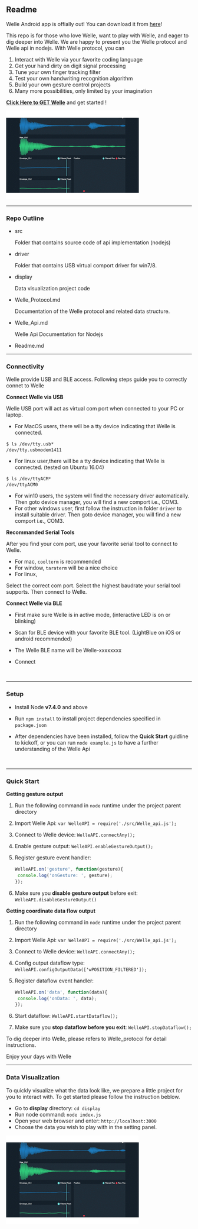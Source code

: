 ## Readme

Welle Android app is offially out! You can download it from [here](http://p0jjxwlzf.bkt.clouddn.com/android/1516980436welle_signed_v1.0.1.apk)!

This repo is for those who love Welle,  want to play with Welle,  and eager to dig deeper into Welle. We are happy to present you the Welle protocol and Welle api in nodejs. With Welle protocol, you can 

1. Interact with Welle via your favorite coding language
2. Get your hand dirty on digit signal processing
3. Tune your own finger tracking filter
4. Test your own handwriting recognition algorithm
5. Build your own gesture control projects
6. Many more possibilities, only limited by your imagination


[**Click Here to GET Welle**](https://www.indiegogo.com/projects/Welle-turn-any-surface-into-a-smart-interface-gadget) and get started !

![Welle_display](image/welle_display.gif)

-----



### Repo Outline

- src 

  Folder that contains source code of api implementation (nodejs)

- driver

  Folder that contains USB virtual comport driver for win7/8.

- display

  Data visualization project code

- Welle_Protocol.md

  Documentation of the Welle protocol and related data structure.

- Welle_Api.md


    Welle Api Documentation for Nodejs

- Readme.md

---

### Connectivity

Welle provide USB and BLE access. Following steps guide you to correctly connet to Welle



**Connect Welle via USB**

Welle USB port will act as virtual com port when connected to your PC or laptop.

- For MacOS users, there will be a tty device indicating that Welle is connected.

```shell
$ ls /dev/tty.usb*
/dev/tty.usbmodem1411
```

- For linux user,there will be a tty device indicating that Welle is connected. (tested on Ubuntu 16.04)

```Shell
$ ls /dev/ttyACM*
/dev/ttyACM0
```

- For win10 users,  the system will find the necessary driver automatically. Then goto device manager, you will find a new comport  i.e.,  COM3.
- For other windows user,  first follow the instruction in folder `driver` to install suitable driver. Then goto device manager, you will find a new comport  i.e.,  COM3.



**Recommanded Serial Tools**

After you find your com port, use your favorite serial tool to connect to Welle.

- For mac, `coolterm` is recommended
- For window, `taraterm` will be a nice choice
- For linux, 

Select the correct com port. Select the highest baudrate your serial tool supports. Then connect to Welle.



**Connect Welle via BLE**

- First make sure Welle is in active mode, (interactive LED is on or blinking)
- Scan for BLE device with your favorite BLE tool. (LightBlue on iOS or android recommended)
- The Welle BLE name will be Welle-xxxxxxxx
- Connect

  ​

---

### Setup

- Install Node **v7.4.0** and above

- Run `npm install`  to install project dependencies specified in `package.json`

- After dependencies have been installed, follow the **Quick Start** guidline to kickoff, or you can run `node example.js` to have a further understanding of the Welle Api

  ​

---

### Quick Start

**Getting gesture output**

1. Run the following command in `node` runtime under the project parent directory

2. Import Welle Api: `var WelleAPI = require('./src/Welle_api.js');`

3. Connect to Welle device: `WelleAPI.connectAny();`

4. Enable gesture output: `WelleAPI.enableGestureOutput();`

5. Register gesture event handler: 

   ```javascript
   WelleAPI.on('gesture', function(gesture){
   	console.log('onGesture: ', gesture);	
   });
   ```

6. Make sure you **disable gesture output** before exit: `WelleAPI.disableGestureOutput()`



**Getting coordinate data flow output**

1. Run the following command in `node` runtime under the project parent directory

2. Import Welle Api: `var WelleAPI = require('./src/Welle_api.js');`

3. Connect to Welle device: `WelleAPI.connectAny();`

4. Config output dataflow type: `WelleAPI.configOutputData(['wPOSITION_FILTERED']);`

5. Register dataflow event handler: 

   ```javascript
   WelleAPI.on('data', function(data){
   	console.log('onData: ', data);	
   });
   ```

6. Start dataflow: `WelleAPI.startDataflow();`

7. Make sure you **stop dataflow before you exit**: `WelleAPI.stopDataflow();`


To dig deeper into Welle,  please refers to Welle_protocol for detail instructions.


Enjoy your days with Welle

---

### Data Visualization


To quickly visualize what the data look like, we prepare a little project for you to interact with. To get started please follow the instruction beblow.

- Go to **display** directory: `cd display`
- Run node command: `node index.js`
- Open your web browser and enter: `http://localhost:3000`
- Choose the data you wish to play with in the setting panel. 


![Welle_display](image/welle_display.gif)

